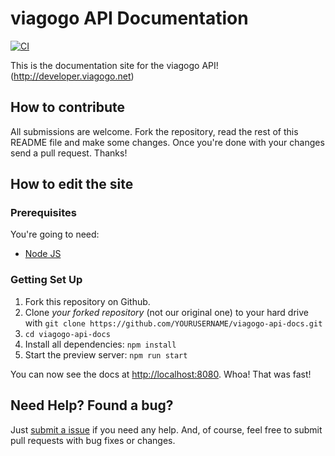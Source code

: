 # viagogo API Documentation

[![CI](https://github.com/akilburge/viagogo-openapi-repo/actions/workflows/ci.yml/badge.svg)](https://github.com/akilburge/viagogo-openapi-repo/actions/workflows/ci.yml)

This is the documentation site for the viagogo API! (http://developer.viagogo.net)

## How to contribute

All submissions are welcome. Fork the repository, read the rest of this README file and make some changes.
Once you're done with your changes send a pull request. Thanks!

## How to edit the site

### Prerequisites

You're going to need:

- [Node JS](https://nodejs.org/)

### Getting Set Up

 1. Fork this repository on Github.
 2. Clone *your forked repository* (not our original one) to your hard drive with `git clone https://github.com/YOURUSERNAME/viagogo-api-docs.git`
 3. `cd viagogo-api-docs`
 4. Install all dependencies: `npm install`
 5. Start the preview server: `npm run start`

You can now see the docs at <http://localhost:8080>. Whoa! That was fast!

## Need Help? Found a bug?

Just [submit a issue](https://github.com/viagogo/viagogo-api-docs/issues) if you need any help. And, of course, feel free to submit pull requests with bug fixes or changes.